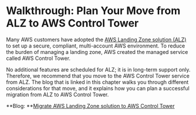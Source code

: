 # Walkthrough: Plan Your Move from ALZ to AWS Control Tower<a name="alz-to-control-tower"></a>

Many AWS customers have adopted the [AWS Landing Zone solution \(ALZ\)](http://aws.amazon.com/solutions/implementations/aws-landing-zone/) to set up a secure, compliant, multi\-account AWS environment\. To reduce the burden of managing a landing zone, AWS created the managed service called AWS Control Tower\.

No additional features are scheduled for ALZ; it is in long\-term support only\. Therefore, we recommend that you move to the AWS Control Tower service from ALZ\. The blog that is linked in this chapter walks you through different considerations for that move, and it explains how you can plan a successful migration from ALZ to AWS Control Tower\.

**Blog: **[Migrate AWS Landing Zone solution to AWS Control Tower](http://aws.amazon.com/blogs/mt/migrate-aws-landing-zone-solution-to-aws-control-tower/)